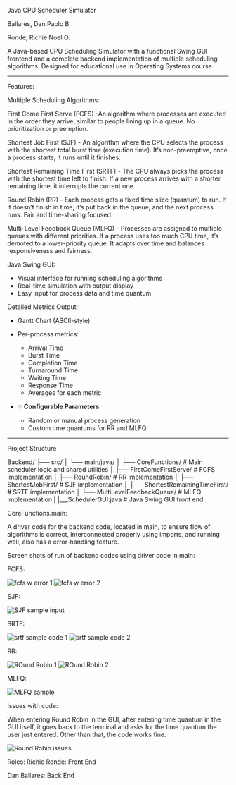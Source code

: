 Java CPU Scheduler Simulator

Ballares, Dan Paolo B.

Ronde, Richie Noel O.


A Java-based CPU Scheduling Simulator with a functional Swing GUI frontend and 
a complete backend implementation of multiple scheduling algorithms. 
Designed for educational use in Operating Systems course.

---

Features:

Multiple Scheduling Algorithms:

First Come First Serve (FCFS)
    -An algorithm where processes are executed in the order they arrive, similar to people lining up in a queue.
      No prioritization or preemption.

Shortest Job First (SJF)
    - An algorithm where the CPU selects the process with the shortest total burst time (execution time).
      It’s non-preemptive, once a process starts, it runs until it finishes.

Shortest Remaining Time First (SRTF)
    - The CPU always picks the process with the shortest time left to finish.
      If a new process arrives with a shorter remaining time, it interrupts the current one.


Round Robin (RR)
    - Each process gets a fixed time slice (quantum) to run. If it doesn’t finish in time, 
      it’s put back in the queue, and the next process runs.
      Fair and time-sharing focused.

Multi-Level Feedback Queue (MLFQ)
    - Processes are assigned to multiple queues with different priorities.
      If a process uses too much CPU time, it’s demoted to a lower-priority queue.
      It adapts over time and balances responsiveness and fairness.

Java Swing GUI:

  - Visual interface for running scheduling algorithms
  - Real-time simulation with output display
  - Easy input for process data and time quantum

 Detailed Metrics Output:

- Gantt Chart (ASCII-style)
- Per-process metrics:
    - Arrival Time
    - Burst Time
    - Completion Time
    - Turnaround Time
    - Waiting Time
    - Response Time
  - Averages for each metric

- 💡 **Configurable Parameters**:
  - Random or manual process generation
  - Custom time quantums for RR and MLFQ

---

Project Structure

Backend/
├── src/
│ └── main/java/
│ ├── CoreFunctions/ # Main scheduler logic and shared utilities
│ ├── FirstComeFirstServe/ # FCFS implementation
│ ├── RoundRobin/ # RR implementation
│ ├── ShortestJobFirst/ # SJF implementation
│ ├── ShortestRemainingTimeFirst/ # SRTF implementation
│ └── MultiLevelFeedbackQueue/ # MLFQ implementation
|
|___SchedulerGUI.java # Java Swing GUI front end


CoreFunctions.main:

A driver code for the backend code, located in main, to ensure flow of algorithms is 
correct, interconnected properly using imports, and running well, also has a error-handling feature.

Screen shots of run of backend codes using driver code in main:

FCFS:

![fcfs w error 1](https://github.com/user-attachments/assets/95273ce2-a97b-45db-b092-197534eb6bf3)
![fcfs w error 2](https://github.com/user-attachments/assets/fdc80374-2190-4694-8484-d2b80357f9db)

SJF:

![SJF sample input](https://github.com/user-attachments/assets/5ccb0fec-9500-4982-86ae-e0db56be15fa)

SRTF:

![srtf sample code 1](https://github.com/user-attachments/assets/25431db7-7938-448f-978c-12099a6fa80a)
![srtf sample code 2](https://github.com/user-attachments/assets/38dbd89f-4ea9-443f-9568-0ea51910949f)

RR:

![ROund Robin 1](https://github.com/user-attachments/assets/baad0d14-2aea-41e7-9769-bfd12afb2270)
![ROund Robin 2](https://github.com/user-attachments/assets/fdadee8b-3246-4c47-9117-51ca6376817c)

MLFQ:

![MLFQ sample](https://github.com/user-attachments/assets/a8349514-0fd3-4ff9-98d4-adf8f3dcb712)


Issues with code:

When entering Round Robin in the GUI, after entering time quantum in the GUI itself, it goes back to the terminal and asks for the time quantum the user just entered. 
Other than that, the code works fine.

![Round Robin issues](https://github.com/user-attachments/assets/916ed9a3-b167-437c-872f-7bf127bfa360)

Roles:
Richie Ronde: Front End

Dan Ballares: Back End

